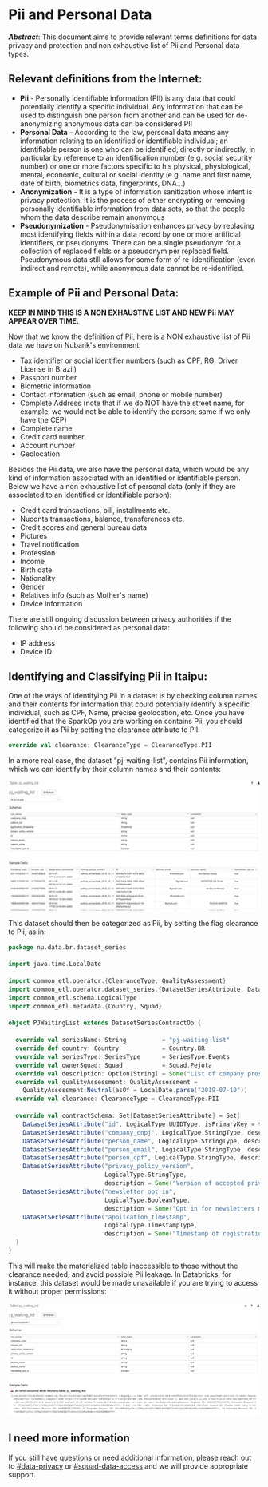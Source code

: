 # Pii and Personal Data

 ***Abstract***:
This document aims to provide relevant terms definitions for data privacy and protection and non exhaustive list of Pii and Personal data types. 

## Relevant definitions from the Internet:

* **Pii** - Personally identifiable information (PII) is any data that could potentially identify a specific individual. Any information that can be used to distinguish one person from another and can be used for de-anonymizing anonymous data can be considered PII
* **Personal Data** - According to the law, personal data means any information relating to an identified or identifiable individual; an identifiable person is one who can be identified, directly or indirectly, in particular by reference to an identification number (e.g. social security number) or one or more factors specific to his physical, physiological, mental, economic, cultural or social identity (e.g. name and first name, date of birth, biometrics data, fingerprints, DNA…)
* **Anonymization** - It is a type of information sanitization whose intent is privacy protection. It is the process of either encrypting or removing personally identifiable information from data sets, so that the people whom the data describe remain anonymous
* **Pseudonymization** - Pseudonymisation enhances privacy by replacing most identifying fields within a data record by one or more artificial identifiers, or pseudonyms. There can be a single pseudonym for a collection of replaced fields or a pseudonym per replaced field. Pseudonymous data still allows for some form of re-identification (even indirect and remote), while anonymous data cannot be re-identified.

## Example of Pii and Personal Data:
**KEEP IN MIND THIS IS A NON EXHAUSTIVE LIST AND NEW Pii MAY APPEAR OVER TIME.**

Now that we know the definition of Pii, here is a NON exhaustive list of Pii data we have on Nubank's environment: 

* Tax identifier or social identifier numbers (such as CPF, RG, Driver License in Brazil)
* Passport number
* Biometric information
* Contact information (such as email, phone or mobile number)
* Complete Address (note that if we do NOT have the street name, for example, we would not be able to identify the person; same if we only have the CEP)
* Complete name 
* Credit card number
* Account number 
* Geolocation

Besides the Pii data, we also have the personal data, which would be any kind of information associated with an identified or identifiable person. Below we have a non exhaustive list of personal data (only if they are associated to an identified or identifiable person): 

* Credit card transactions, bill, installments etc. 
* Nuconta transactions, balance, transferences etc. 
* Credit scores and general bureau data 
* Pictures
* Travel notification
* Profession
* Income
* Birth date
* Nationality 
* Gender
* Relatives info (such as Mother's name)
* Device information

There are still ongoing discussion between privacy authorities if the following should be considered as personal data: 

* IP address
* Device ID

## Identifying and Classifying Pii in Itaipu:
One of the ways of identifying Pii in a dataset is by checking column names and their contents for information that could potentially identify a specific individual, such as CPF, Name, precise geolocation, etc. 
Once you have identified that the SparkOp you are working on contains Pii, you should categorize it as Pii by setting the clearance attribute to PII. 

```scala
override val clearance: ClearanceType = ClearanceType.PII
```

In a more real case, the dataset "pj-waiting-list", contains Pii information, which we can identify by their column names and their contents:

![](../images/databricks_pii_dataset.png)

This dataset should then be categorized as Pii, by setting the flag clearance to Pii, as in:

```scala
package nu.data.br.dataset_series

import java.time.LocalDate

import common_etl.operator.{ClearanceType, QualityAssessment}
import common_etl.operator.dataset_series.{DatasetSeriesAttribute, DatasetSeriesContractOp, SeriesType}
import common_etl.schema.LogicalType
import common_etl.metadata.{Country, Squad}

object PJWaitingList extends DatasetSeriesContractOp {

  override val seriesName: String          = "pj-waiting-list"
  override def country: Country            = Country.BR
  override val seriesType: SeriesType      = SeriesType.Events
  override val ownerSquad: Squad           = Squad.Pejota
  override val description: Option[String] = Some("List of company prospects")
  override val qualityAssessment: QualityAssessment =
    QualityAssessment.Neutral(asOf = LocalDate.parse("2019-07-10"))
  override val clearance: ClearanceType = ClearanceType.PII

  override val contractSchema: Set[DatasetSeriesAttribute] = Set(
    DatasetSeriesAttribute("id", LogicalType.UUIDType, isPrimaryKey = true, description = Some("Register Identifier")),
    DatasetSeriesAttribute("company_cnpj", LogicalType.StringType, description = Some("Company's CNPJ")),
    DatasetSeriesAttribute("person_name", LogicalType.StringType, description = Some("Name of company's owner")),
    DatasetSeriesAttribute("person_email", LogicalType.StringType, description = Some("Email of company's owner")),
    DatasetSeriesAttribute("person_cpf", LogicalType.StringType, description = Some("CPF of company's owner")),
    DatasetSeriesAttribute("privacy_policy_version",
                           LogicalType.StringType,
                           description = Some("Version of accepted privacy policy")),
    DatasetSeriesAttribute("newsletter_opt_in",
                           LogicalType.BooleanType,
                           description = Some("Opt in for newsletters mailing")),
    DatasetSeriesAttribute("application_timestamp",
                           LogicalType.TimestampType,
                           description = Some("Timestamp of registration"))
  )
}
```

This will make the materialized table inaccessible to those without the clearance needed, and avoid possible Pii leakage. In Databricks, for instance, this dataset would be made unavailable if you are trying to access it without proper permissions:

![](../images/databricks_pii_error.png)

## I need more information
If you still have questions or need additional information, please reach out to [#data-privacy](https://app.slack.com/client/T024U97V8/CLLFJMEBZ) or [#squad-data-access](https://app.slack.com/client/T024U97V8/C84FAS7L6) and we will provide appropriate support. 
